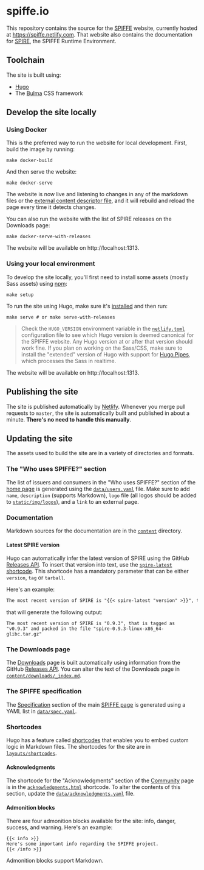 # spiffe.io

This repository contains the source for the [SPIFFE](https://github.com/spiffe/spiffe) website, currently hosted at https://spiffe.netlify.com. That website also contains the documentation for [SPIRE](https://github.com/spiffe/spire), the SPIFFE Runtime Environment.

## Toolchain

The site is built using:

* [Hugo](https://gohugo.io/)
* The [Bulma](https://bulma.io) CSS framework

## Develop the site locally

### Using Docker

This is the preferred way to run the website for local development. First, build the image by running:
```shell
make docker-build
```
And then serve the website:

```shell
make docker-serve
```
The website is now live and listening to changes in any of the markdown files or the [external content descriptor file](./external.yaml), and it will rebuild and reload the page every time it detects changes.

You can also run the website with the list of SPIRE releases on the Downloads page:
```shell
make docker-serve-with-releases
```

The website will be available on http://localhost:1313.

### Using your local environment

To develop the site
 locally, you'll first need to install some assets (mostly Sass assets) using [npm](https://npmjs.org):

```shell
make setup
```

To run the site using Hugo, make sure it's [installed](https://gohugo.io/getting-started/installing/) and then run:

```shell
make serve # or make serve-with-releases
```

> Check the `HUGO_VERSION` environment variable in the [`netlify.toml`](netlify.toml) configuration file to see which Hugo version is deemed canonical for the SPIFFE website. Any Hugo version at or after that version should work fine. If you plan on working on the Sass/CSS, make sure to install the "extended" version of Hugo with support for [Hugo Pipes](https://gohugo.io/hugo-pipes/), which processes the Sass in realtime.

The website will be available on http://localhost:1313.


## Publishing the site

The site is published automatically by [Netlify](https://netlify.com). Whenever you merge pull requests to `master`, the site is automatically built and published in about a minute. **There's no need to handle this manually**.

## Updating the site

The assets used to build the site are in a variety of directories and formats.

### The "Who uses SPIFFE?" section

The list of issuers and consumers in the "Who uses SPIFFE?" section of the [home page](https://spiffe.netlify.com/) is generated using the [`data/users.yaml`](data/users.yaml) file. Make sure to add `name`, `description` (supports Markdown), `logo` file (all logos should be added to [`static/img/logos`](static/img/logos)), and a `link` to an external page.

### Documentation

Markdown sources for the documentation are in the [`content`](content) directory.

#### Latest SPIRE version

Hugo can automatically infer the latest version of SPIRE using the GitHub [Releases API](https://developer.github.com/v3/repos/releases/). To insert that version into text, use the [`spire-latest`](layouts/shortcodes/spire-latest.html) [shortcode](#shortcodes).
This shortcode has a mandatory parameter that can be either `version`, `tag` or `tarball`.

Here's an example:

```markdown
The most recent version of SPIRE is "{{< spire-latest "version" >}}", that is tagged as "{{< spire-latest "tag" >}}" and packed in the file "{{< spire-latest "tarball" >}}"
```

that will generate the following output:

```
The most recent version of SPIRE is "0.9.3", that is tagged as "v0.9.3" and packed in the file "spire-0.9.3-linux-x86_64-glibc.tar.gz"
```

### The Downloads page

The [Downloads](https://spiffe.netlify.com/downloads) page is built automatically using information from the GitHub [Releases API](https://developer.github.com/v3/repos/releases/). You can alter the text of the Downloads page in [`content/downloads/_index.md`](content/downloads/_index.md).

### The SPIFFE specification

The [Specification](https://spiffe.netlify.com/spiffe/#spec) section of the main [SPIFFE page](https://spiffe.netlify.com/spiffe) is generated using a YAML list in [`data/spec.yaml`](data/spec.yaml).

### Shortcodes

Hugo has a feature called [shortcodes](https://gohugo.io/content-management/shortcodes/) that enables you to embed custom logic in Markdown files. The shortcodes for the site are in [`layouts/shortcodes`](layouts/shortcodes).

#### Acknowledgments

The shortcode for the "Acknowledgments" section of the [Community](https://spiffe.netlify.com/community/#acknowledgments) page is in the [`acknowledgments.html`](layouts/shortcodes/acknowledgments.html) shortcode. To alter the contents of this section, update the [`data/acknowledgments.yaml`](data/acknowledgments.yaml) file.

#### Admonition blocks

There are four admonition blocks available for the site: info, danger, success, and warning. Here's an example:

```
{{< info >}}
Here's some important info regarding the SPIFFE project.
{{< /info >}}
```

Admonition blocks support Markdown.